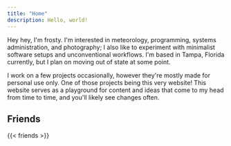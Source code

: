 ```yaml
---
title: "Home"
description: Hello, world!
---
```


Hey hey, I'm frosty. I'm interested in meteorology, programming, systems administration, and photography; I also like to experiment with minimalist software setups and unconventional workflows. I'm based in Tampa, Florida currently, but I plan on moving out of state at some point.

I work on a few projects occasionally, however they're mostly made for personal use only. One of those projects being this very website! This website serves as a playground for content and ideas that come to my head from time to time, and you'll likely see changes often.

## Friends

{{< friends >}}
